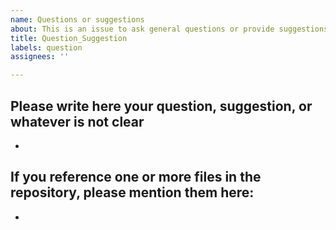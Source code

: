 ```yaml
---
name: Questions or suggestions
about: This is an issue to ask general questions or provide suggestions
title: Question_Suggestion
labels: question
assignees: ''

---
```


## Please write here your question, suggestion, or whatever is not clear

- 

## If you reference one or more files in the repository, please mention them here:

-
